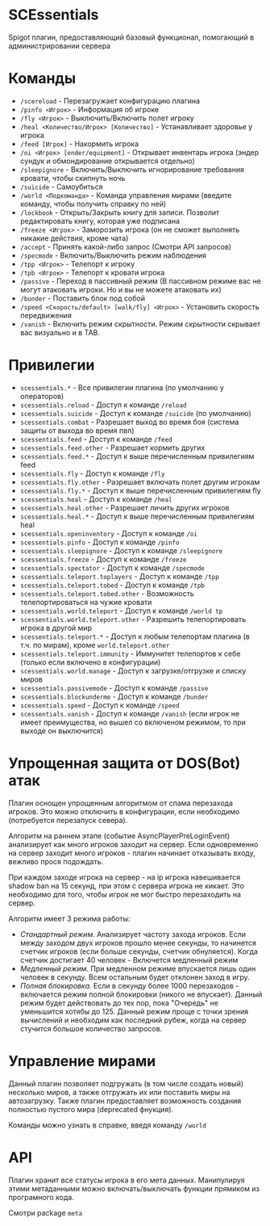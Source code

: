 # SCEssentials
Spigot плагин, предоставляющий базовый функционал, помогающий в администрировании сервера

# Команды
* `/scereload` - Перезагружает конфигурацию плагина
* `/pinfo <Игрок>` - Информация об игроке
* `/fly <Игрок>` - Выключить/Включить полет игроку
* `/heal <Количество/Игрок> [Количество]` - Устанавливает здоровье у игрока
* `/feed [Игрок]` - Накормить игрока
* `/oi <Игрок> [ender/equipment]` - Открывает инвентарь игрока (эндер сундук и обмондирование открывается отдельно)
* `/sleepignore` - Включить/Выключить игнорирование требования кровати, чтобы скипнуть ночь
* `/suicide` - Самоубиться
* `/world <Подкоманда>` - Команда управления мирами (введите команду, чтобы получить справку по ней)
* `/lockbook` - Открыть/Закрыть книгу для записи. Позволит редактировать книгу, которая уже подписана
* `/freeze <Игрок>` - Заморозить игрока (он не сможет выполнять никакие действия, кроме чата)
* `/accept` - Принять какой-либо запрос (Смотри API запросов)
* `/specmode` - Включить/Выключить режим наблюдения
* `/tpp <Игрок>` - Телепорт к игроку
* `/tpb <Игрок>` - Телепорт к кровати игрока
* `/passive` - Переход в пассивный режим (В пассивном режиме вас не могут атаковать игроки. Но и вы не можете атаковать их)
* `/bunder` - Поставить блок под собой
* `/speed <Скорость/default> [walk/fly] <Игрок>` - Установить скорость передвижения
* `/vanish` - Включить режим скрытности. Режим скрытности скрывает вас визуально и в TAB.

# Привилегии
* `scessentials.*` - Все привилегии плагина (по умолчанию у операторов)
* `scessentials.reload` - Доступ к команде `/reload`
* `scessentials.suicide` - Доступ к команде `/suicide` (по умолчанию)
* `scessentials.combat` - Разрешает выход во время боя (система защиты от выхода во время пвп)
* `scessentials.feed` - Доступ к команде `/feed`
* `scessentials.feed.other` - Разрешает кормить других
* `scessentials.feed.*` - Доступ к выше перечисленным привилегиям feed
* `scessentials.fly` - Доступ к команде `/fly`
* `scessentials.fly.other` - Разрешает включать полет другим игрокам
* `scessentials.fly.*` - Доступ к выше перечисленным привилегиям fly
* `scessentials.heal` - Доступ к команде `/heal`
* `scessentials.heal.other` - Разрешает личить других игроков
* `scessentials.heal.*` - Доступ к выше перечисленным привилегиям heal
* `scessentials.openinventory` - Доступ к команде `/oi`
* `scessentials.pinfo` - Доступ к команде `/pinfo`
* `scessentials.sleepignore` - Доступ к команде `/sleepignore`
* `scessentials.freeze` - Доступ к команде `/freeze`
* `scessentials.spectator` - Доступ к команде `/specmode`
* `scessentials.teleport.toplayers` - Доступ к команде `/tpp`
* `scessentials.teleport.tobed` - Доступ к команде `/tpb`
* `scessentials.teleport.tobed.other` - Возможность телепортироваться на чужие кровати
* `scessentials.world.teleport` - Доступ к команде `/world tp`
* `scessentials.world.teleport.other` - Разрешить телепортировать игрока в другой мир
* `scessentials.teleport.*` - Доступ к любым телепортам плагина (в т.ч. по мирам), кроме `world.teleport.other`
* `scessentials.teleport.immunity` - Иммунитет телепортов к себе (только если включено в конфигурации)
* `scessentials.world.manage` - Доступ к загрузке/отгрузке и списку миров
* `scessentials.passivemode` - Доступ к команде `/passive`
* `scessentials.blockunderme` - Доступ к команде `/bunder`
* `scessentials.speed` - Доступ к команде `/speed`
* `scessentials.vanish` - Доступ к команде `/vanish` (если игрок не имеет преимущества, но вышел со включеном режимом, то при выходе он выключится)

# Упрощенная защита от DOS(Bot) атак
Плагин оснощен упрощенным алгоритмом от спама перезахода игроков.
Это можно отключить в конфигурации, если необходимо (потребуется перезапуск севера).

Алгоритм на раннем этапе (событие AsyncPlayerPreLoginEvent) анализирует как много игроков заходит на сервер.
Если одновременно на сервер заходит много игроков - плагин начинает отказывать входу, вежливо прося подождать.

При каждом заходе игрока на сервер - на ip игрока навешивается shadow ban на 15 секунд, при этом с сервера игрока не кикает.
Это необходимо для того, чтобы игрок не мог быстро перезаходить на сервер.

Алгоритм имеет 3 режима работы:
* *Стандартный режим.* Анализирует частоту захода игроков. Если между заходом двух игроков прошло менее секунды, то начинется счетчик игроков (если больше секунды, счетчик обнуляется). Когда счетчик достигает 40 человек - Включется медленный режим
* *Медленный режим.* При медленном режиме впускается лишь один человек в секунду. Всем остальным будет отклонен заход в игру.
* *Полная блокировка.* Если в секунду более 1000 перезаходов - включается режим полной блокировки (никого не впускает). Данный режим будет действовать до тех пор, пока "Очередь" не уменьшится хотябы до 125. Данный режим проще с точки зрения вычислений и необходим как последний рубеж, когда на сервер стучится большое количество запросов.

# Управление мирами
Данный плагин позволяет подгружать (в том числе создать новый) несколько миров, а также отгружать их или поставить миры на автозагрузку.
Также плагин предоставляет возможность создания полностью пустого мира (deprecated фнукция).

Команды можно узнать в справке, введя команду `/world`

# API
Плагин хранит все статусы игрока в его мета данных.
Манипулируя этими метаданными можно включать/выключать функции прямиком из програмного кода.

Смотри package `meta`